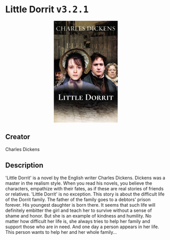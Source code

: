 
# Little Dorrit <kbd>v3.2.1</kbd>

<center>
  <img src="./cover-1024.jpg"/>
</center>

## Creator
Charles Dickens

## Description
'Little Dorrit' is a novel by the English writer Charles Dickens. Dickens was a master in the realism style. When you read his novels, you believe the characters, empathize with their fates, as if these are real stories of friends or relatives. 'Little Dorrit' is no exception. This story is about the difficult life of the Dorrit family. The father of the family goes to a debtors' prison forever. His youngest daughter is born there. It seems that such life will definitely embitter the girl and teach her to survive without a sense of shame and honor. But she is an example of kindness and humility. No matter how difficult her life is, she always tries to help her family and support those who are in need. And one day a person appears in her life. This person wants to help her and her whole family... 
